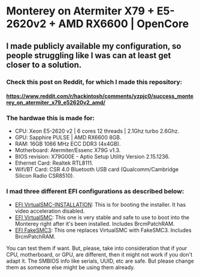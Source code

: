 # Monterey on Atermiter X79 + E5-2620v2 + AMD RX6600 | OpenCore

## I made publicly available my configuration, so people struggling like I was can at least get closer to a solution.

### Check this post on Reddit, for which I made this repository:

#### https://www.reddit.com/r/hackintosh/comments/yzpjc0/success_monterey_on_atermiter_x79_e52620v2_amd/

### The hardwae this is made for:

- CPU: Xeon E5-2620 v2 | 6 cores 12 threads | 2.1Ghz turbo 2.6Ghz.
- GPU: Sapphire PULSE | AMD RX6600 8GB.
- RAM: 16GB 1066 MHz ECC DDR3 (4x4GB).
- Motherboard: Atermiter/Essenc X79G v1.3.
- BIOS revision: X79G00E - Aptio Setup Utility Version 2.15.1236.
- Ethernet Card: Realtek RTL8111.
- Wifi/BT Card: CSR 4.0 Bluetooth USB card (Qualcomm/Cambridge Silicon Radio CSR8510).

### I mad three different EFI configurations as described below:

- [EFI VirtualSMC-INSTALLATION](https://github.com/VivaPeron/EFI-OC-AtermiterX79-E5-2620v2-RX6600/tree/main/EFI%20VirtualSMC-INSTALLATION): This is for booting the installer. It has video acceleration disabled.
- [EFI VirtualSMC](https://github.com/VivaPeron/EFI-OC-AtermiterX79-E5-2620v2-RX6600/tree/main/EFI%20VirtualSMC): This one is very stable and safe to use to boot into the Monterey right after it's been installed. Includes BrcmPatchRAM.
- [EFI FakeSMC3](https://github.com/VivaPeron/EFI-OC-AtermiterX79-E5-2620v2-RX6600/tree/main/EFI%20FakeSMC3): This one replaces VirtualSMC with FakeSMC3. Includes BrcmPatchRAM.


You can test them if want. But, please, take into consideration that if your CPU, motherboard, or GPU, are different, then it might not work if you don't adapt it. The SMBIOS info like serials, UUID, etc are safe. But please change them as someone else might be using them already.
